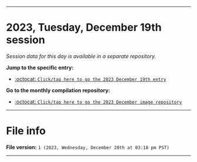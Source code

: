 
***

# 2023, Tuesday, December 19th session

_Session data for this day is available in a separate repository._

**Jump to the specific entry:**

- [:octocat: `Click/tap here to go the 2023 December 19th entry`](https://github.com/seanpm2001/SeansLifeArchive_Images_MotorWorld_CarFactory_Y2023_V5/tree/SeansLifeArchive_Images_MotorWorld_CarFactory_Y2023_V5_Main-dev/12_December/19/)

**Go to the monthly compilation repository:**

- [:octocat: `Click/tap here to go the 2023 December image repository`](https://github.com/seanpm2001/SeansLifeArchive_Images_MotorWorld_CarFactory_Y2023_V5/)

***

# File info

**File version:** `1 (2023, Wednesday, December 20th at 03:18 pm PST)`

***
